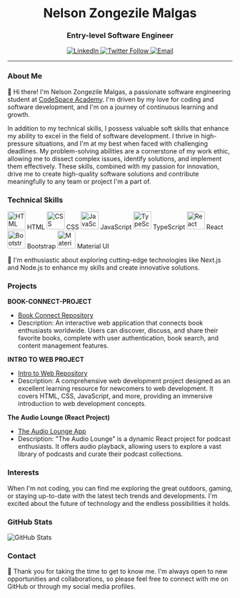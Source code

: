 <h1 align="center">Nelson Zongezile Malgas</h1>
<h3 align="center">Entry-level Software Engineer</h3>

<p align="center">
  <a href="https://www.linkedin.com/in/nelsonmalgas/">
    <img src="https://img.shields.io/badge/-LinkedIn-blue?style=flat-square&logo=linkedin&logoColor=white" alt="LinkedIn">
  </a>
  <a href="https://twitter.com/NelsonMalgas_">
    <img src="https://img.shields.io/twitter/follow/NelsonMalgas_?style=social" alt="Twitter Follow">
  </a>
  <a href="mailto:zmalgas69@gmail.com">
    <img src="https://img.shields.io/badge/-Email-red?style=flat-square&logo=gmail&logoColor=white" alt="Email">
  </a>
</p>

---

### About Me

👋 Hi there! I'm Nelson Zongezile Malgas, a passionate software engineering student at [CodeSpace Academy](https://www.codespace.co.za/). I'm driven by my love for coding and software development, and I'm on a journey of continuous learning and growth.

In addition to my technical skills, I possess valuable soft skills that enhance my ability to excel in the field of software development. I thrive in high-pressure situations, and I'm at my best when faced with challenging deadlines. My problem-solving abilities are a cornerstone of my work ethic, allowing me to dissect complex issues, identify solutions, and implement them effectively. These skills, combined with my passion for innovation, drive me to create high-quality software solutions and contribute meaningfully to any team or project I'm a part of.

### Technical Skills

 <img src="https://img.icons8.com/color/48/000000/html-5.png" alt="HTML" width="40" height="40"/> HTML
 <img src="https://img.icons8.com/color/48/000000/css3.png" alt="CSS" width="40" height="40"/> CSS
 <img src="https://img.icons8.com/color/48/000000/javascript.png" alt="JavaScript" width="40" height="40"/> JavaScript
 <img src="https://img.icons8.com/color/48/000000/typescript.png" alt="TypeScript" width="40" height="40"/> TypeScript
 <img src="https://img.icons8.com/color/48/000000/react-native.png" alt="React" width="40" height="40"/> React
 <img src="https://img.icons8.com/color/48/000000/bootstrap.png" alt="Bootstrap" width="40" height="40"/> Bootstrap
 <img src="https://img.icons8.com/color/48/000000/material-ui.png" alt="Material UI" width="40" height="40"/> Material UI


🌱 I'm enthusiastic about exploring cutting-edge technologies like Next.js and Node.js to enhance my skills and create innovative solutions.

### Projects


**BOOK-CONNECT-PROJECT**
- [Book Connect Repository](https://github.com/NelsonMALGAS/NELZON872_BCL2302_Owen_NelsonZongezileMalgas_IWA19)
- Description: An interactive web application that connects book enthusiasts worldwide. Users can discover, discuss, and share their favorite books, complete with user authentication, book search, and content management features.

**INTRO TO WEB PROJECT**
- [Intro to Web Repository](https://github.com/NelsonMALGAS/NELZON872__BCL2302_Group_Owen_NelsonZongezileMalgas_ITW9)
- Description: A comprehensive web development project designed as an excellent learning resource for newcomers to web development. It covers HTML, CSS, JavaScript, and more, providing an immersive introduction to web development concepts.

**The Audio Lounge (React Project)**
- [The Audio Lounge App](https://the-audio-lounge.netlify.app)
- Description: "The Audio Lounge" is a dynamic React project for podcast enthusiasts. It offers audio playback,  allowing users to explore a vast library of podcasts and curate their podcast collections.

### Interests

When I'm not coding, you can find me exploring the great outdoors, gaming, or staying up-to-date with the latest tech trends and developments. I'm excited about the future of technology and the endless possibilities it holds.

### GitHub Stats

![GitHub Stats](https://github-readme-stats.vercel.app/api?username=NelsonMALGAS&show_icons=true&theme=radical)

### Contact

💬 Thank you for taking the time to get to know me. I'm always open to new opportunities and collaborations, so please feel free to connect with me on GitHub or through my social media profiles.
